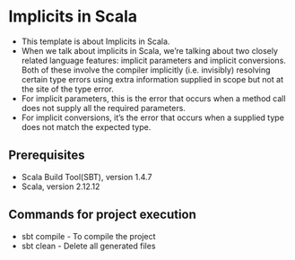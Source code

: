 # Implicits in Scala

- This template is about Implicits in Scala.
- When we talk about implicits in Scala, we’re talking about two closely related language features: implicit parameters and implicit conversions. Both of these involve the compiler implicitly (i.e. invisibly) resolving certain type errors using extra information supplied in scope but not at the site of the type error.
- For implicit parameters, this is the error that occurs when a method call does not supply all the required parameters.
- For implicit conversions, it’s the error that occurs when a supplied type does not match the expected type.

## Prerequisites
- Scala Build Tool(SBT), version 1.4.7
- Scala, version 2.12.12

## Commands for project execution
- sbt compile - To compile the project
- sbt clean - Delete all generated files
